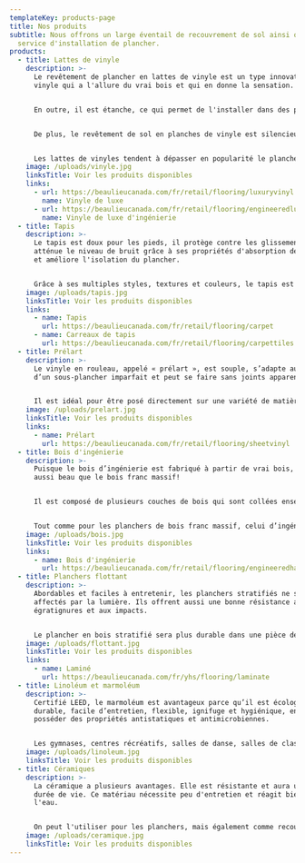 ```yaml
---
templateKey: products-page
title: Nos produits
subtitle: Nous offrons un large éventail de recouvrement de sol ainsi que le
  service d'installation de plancher.
products:
  - title: Lattes de vinyle
    description: >-
      Le revêtement de plancher en lattes de vinyle est un type innovateur de
      vinyle qui a l'allure du vrai bois et qui en donne la sensation.


      En outre, il est étanche, ce qui permet de l'installer dans des pièces propices à l'humidité, telle que les sous-sols et les salles d'eau, là où les bois francs et stratifiés sont à proscrire.


      De plus, le revêtement de sol en planches de vinyle est silencieux, résistant et chaud sous les pieds. C'est aussi l'un des choix les plus abordables sur le marché.


      Les lattes de vinyles tendent à dépasser en popularité le plancher de stratifié (plancher flottant).
    image: /uploads/vinyle.jpg
    linksTitle: Voir les produits disponibles
    links:
      - url: https://beaulieucanada.com/fr/retail/flooring/luxuryvinyl
        name: Vinyle de luxe
      - url: https://beaulieucanada.com/fr/retail/flooring/engineeredluxuryvinyl
        name: Vinyle de luxe d'ingénierie
  - title: Tapis
    description: >-
      Le tapis est doux pour les pieds, il protège contre les glissements et il
      atténue le niveau de bruit grâce à ses propriétés d'absorption des chocs,
      et améliore l'isolation du plancher.


      Grâce à ses multiples styles, textures et couleurs, le tapis est un élément de décoration qui vous permet de créer l'ambiance désirée dans votre résidence.
    image: /uploads/tapis.jpg
    linksTitle: Voir les produits disponibles
    links:
      - name: Tapis
        url: https://beaulieucanada.com/fr/retail/flooring/carpet
      - name: Carreaux de tapis
        url: https://beaulieucanada.com/fr/retail/flooring/carpettiles
  - title: Prélart
    description: >-
      Le vinyle en rouleau, appelé « prélart », est souple, s’adapte aux courbes
      d’un sous-plancher imparfait et peut se faire sans joints apparents.


      Il est idéal pour être posé directement sur une variété de matières, dont le béton, le contreplaqué ou les revêtements de vinyle existants. Il est durable et supporte bien les différentes conditions de température et d’humidité.
    image: /uploads/prelart.jpg
    linksTitle: Voir les produits disponibles
    links:
      - name: Prélart
        url: https://beaulieucanada.com/fr/retail/flooring/sheetvinyl
  - title: Bois d'ingénierie
    description: >-
      Puisque le bois d’ingénierie est fabriqué à partir de vrai bois, il est
      aussi beau que le bois franc massif!


      Il est composé de plusieurs couches de bois qui sont collées ensemble et couvertes d’une fine plaque de vrai bois franc en surface. Par sa conception, le bois ne se contractera pas à cause des changements de niveaux d’humidité et de température. Il ne s'ouvrira pas comme certains bois francs peuvent le faire.


      Tout comme pour les planchers de bois franc massif, celui d’ingénierie est offert dans une grande variété d’essences. Choisissez parmi les choix de largeur de planche, de texture, de lustre et bien plus!
    image: /uploads/bois.jpg
    linksTitle: Voir les produits disponibles
    links:
      - name: Bois d'ingénierie
        url: https://beaulieucanada.com/fr/retail/flooring/engineeredhardwood
  - title: Planchers flottant
    description: >-
      Abordables et faciles à entretenir, les planchers stratifiés ne sont pas
      affectés par la lumière. Ils offrent aussi une bonne résistance aux
      égratignures et aux impacts.


      Le plancher en bois stratifié sera plus durable dans une pièce dépourvue d'humidité.
    image: /uploads/flottant.jpg
    linksTitle: Voir les produits disponibles
    links:
      - name: Laminé
        url: https://beaulieucanada.com/fr/yhs/flooring/laminate
  - title: Linoléum et marmoléum
    description: >-
      Certifié LEED, le marmoléum est avantageux parce qu’il est écologique,
      durable, facile d’entretien, flexible, ignifuge et hygiénique, en plus de
      posséder des propriétés antistatiques et antimicrobiennes.


      Les gymnases, centres récréatifs, salles de danse, salles de classe, corridors nécessitent souvent un revêtement de vinyle ou de linoléum. Ces planchers sont extrêmement résistants à l’abrasion.
    image: /uploads/linoleum.jpg
    linksTitle: Voir les produits disponibles
  - title: Céramiques
    description: >-
      La céramique a plusieurs avantages. Elle est résistante et aura une longue
      durée de vie. Ce matériau nécessite peu d'entretien et réagit bien à
      l'eau.


      On peut l'utiliser pour les planchers, mais également comme recouvrement pour les murs et les dosserets de cuisine.
    image: /uploads/ceramique.jpg
    linksTitle: Voir les produits disponibles
---
```

